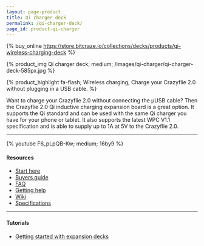 ```yaml
---
layout: page-product
title: Qi charger deck
permalink: /qi-charger-deck/
page_id: product-qi-charger
---
```


{% buy_online https://store.bitcraze.io/collections/decks/products/qi-wireless-charging-deck %}

{% product_img Qi charger deck; medium;
/images/qi-charger/qi-charger-deck-585px.jpg
%}

{% product_highlight
fa-flash;
Wireless charging;
Charge your Crazyflie 2.0 without plugging in a USB cable.
%}

Want to charge your Crazyflie 2.0 without connecting the &mu;USB cable?
Then the Crazyflie 2.0 Qi inductive charging expansion board is a great
option. It supports the Qi standard and can be used with the same Qi
charger you have for your phone or tablet. It also supports the latest
WPC V1.1 specification and is able to supply up to 1A at 5V to the
Crazyflie 2.0.

---

{% youtube F6_pLpQB-Kw; medium; 16by9 %}

#### Resources

- [Start here](/start/)
- [Buyers guide](/crazyflie-2-0-buyers-guide/)
- [FAQ](/frequently-asked-questions-Crazyflie-2.0/)
- [Getting help](/getting-help/)
- [Wiki](https://wiki.bitcraze.io/projects:crazyflie2:expansionboards:qi)
- [Specifications](https://store.bitcraze.io/collections/decks/products/qi-wireless-charging-deck)

---

#### Tutorials

- [Getting started with expansion decks](/getting-started-with-expansion-decks/)
